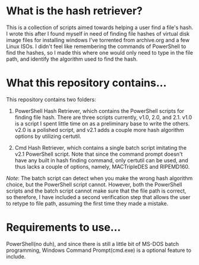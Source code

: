 # What is the hash retriever?
This is a collection of scripts aimed towards helping a user find a file's hash. I wrote this after I found myself in need of finding file hashes of virtual disk image files for installing windows I've torrented from archive.org and a few Linux ISOs. I didn't feel like remembering the commands of PowerShell to find the hashes, so I made this where one would only need to type in the file path, and identify the algorithm used to find the hash.

# What this repository contains...
This repository contains two folders:

1) PowerShell Hash Retriever, which contains the PowerShell scripts for finding file hash. There are three scripts currently, v1.0, 2.0, and 2.1. v1.0 is a script I spent little time on as a preliminary base to write the others. v2.0 is a polished script, and v2.1 adds a couple more hash algorithm options by utilizing certutil. 

2) Cmd Hash Retriever, which contains a single batch script imitating the v2.1 PowerShell script. Note that since the command prompt doesn't have any built in hash finding command, only certutil can be used, and thus lacks a couple of options, namely, MACTripleDES and RIPEMD160.

*Note*: The batch script can detect when you make the wrong hash algorithm choice, but the PowerShell script cannot. However, both the PowerShell scripts and the batch script cannot make sure that the file path is correct, so therefore, I have included a second verification step that allows the user to retype to file path, assuming the first time they made a mistake.

# Requirements to use...
PowerShell(no duh), and since there is still a little bit of MS-DOS batch programming, Windows Command Prompt(cmd.exe) is a optional feature to include.
